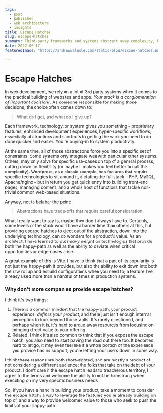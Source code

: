 ```yaml
---
tags: 
  - post
  - published
  - web architecture
  - insights
title: Escape Hatches
slug: escape-hatches
summary: Third-party frameworks and systems abstract away complexity, but often at the cost of flexibility. Escape hatches can be a great way to bring flexibility back without compromising features.
date: 2022-06-17
featuredImage: "https://andrewwalpole.com/static/blog/escape-hatches.png"

---
```


# Escape Hatches

In web development, we rely on a lot of 3rd party systems when it comes to the practical building of websites and apps. *Your stack is a conglomeration of important decisions.* As someone responsible for making those decisions, the choice often comes down to:

> What do I get, and what do I give up?

Each framework, technology, or system gives you something – proprietary features, enhanced development experiences, hyper-specific workflows; essentially abstractions and shortcuts to getting the work you need to do done quicker and easier. You're buying-in to system productivity.

At the same time, all of those abstractions force you into a specific set of constraints. Some systems only integrate well with particular other systems. Others, may only solve for specific use-cases on top of a general process, cutting down on flexibility (or maybe it makes you feel better to call this complexity). Wordpress, as a classic example, has features that require specific technologies to sit around it, dictating the full stack – PHP, MySQL, Apache/nginx – but in return you get quick entry into building front-end pages, managing content, and a whole host of functions that tackle non-trivial common web-based situations.

Anyway, not to belabor the point:

> Abstractions have trade-offs that require careful consideration.

What I really want to say is, maybe they don't always have to. Certainly, some levels of the stack would have a harder time than others at this, but providing escape hatches to eject out of the abstraction, down into the underlying technology, can do wonders for a product's value. As an architect, I have learned to put *heavy weight* on technologies that provide both the happy-path as well as the ability to deviate when critical opportunities or edge-cases arise.

A great example of this is Vite. I have to think that a part of its popularity is not just the happy-path it provides, but also the ability to exit down into both the raw rollup and esbuild configurations when you need to; a feature I've already used more than a handful of times in production systems.

### Why don't more companies provide escape hatches?

I think it's two things:

1. There is a common mindset that the happy-path, your product experience, *defines your product*, and there just isn't enough internal perception to look beyond those walls. It's rarely questioned, and perhaps when it is, it's hard to argue away resources from focusing on bringing direct value to your offering.
2. Related, I think it's also common to think that if you expose the escape hatch, you also need to start paving the road out there too. It becomes hard to let go, it may even feel like if a whole portion of the experience you provide has no support, you're letting your users down in some way.

I think these reasons are both short-sighted, and are mostly a product of not considering a different audience: the folks that take on the debt of your product. I don't care if the escape hatch leads to treacherous territory, I agree to the terms and welcome the ability to not be hamstrung when executing on my very specific business needs.

So, if you have a hand in building your product, take a moment to consider the escape hatch; a way to leverage the features you're already building on top of, and a way to provide welcomed value to those who seek to push the limits of your happy-path.